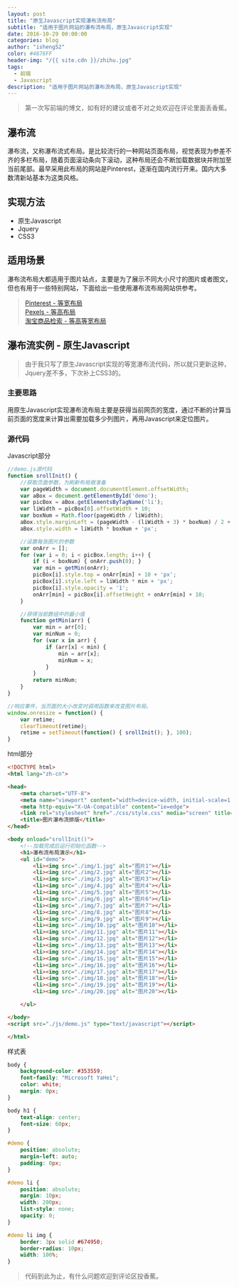 ```yaml
---
layout: post
title: "原生Javascript实现瀑布流布局"
subtitle: "适用于图片网站的瀑布流布局，原生Javascript实现"
date: 2016-10-29 00:00:00
categories: blog
author: "isheng52"
color: #4876FF
header-img: "/{{ site.cdn }}/zhihu.jpg"
tags:
  - 前端
  - Javascript
description: "适用于图片网站的瀑布流布局，原生Javascript实现"
---
```


> 第一次写前端的博文，如有好的建议或者不对之处欢迎在评论里面丢香蕉。

## 瀑布流
瀑布流，又称瀑布流式布局。是比较流行的一种网站页面布局，视觉表现为参差不齐的多栏布局，随着页面滚动条向下滚动，这种布局还会不断加载数据块并附加至当前尾部。最早采用此布局的网站是Pinterest，逐渐在国内流行开来。国内大多数清新站基本为这类风格。

## 实现方法
* 原生Javascript
* Jquery
* CSS3

## 适用场景
瀑布流布局大都适用于图片站点，主要是为了展示不同大小尺寸的图片或者图文，但也有用于一些特别网站，下面给出一些使用瀑布流布局网站供参考。

> [Pinterest - 等宽布局](https://www.pinterest.com/)  
> [Pexels - 等高布局](https://www.pexels.com/?s=)  
> [淘宝商品检索 - 等高等宽布局](https://s.taobao.com/search?q=%E5%A2%99%E7%BA%B8)

## 瀑布流实例 - 原生Javascript

> 由于我只写了原生Javascript实现的等宽瀑布流代码，所以就只更新这种，Jquery差不多，下次补上CSS3的。


### 主要思路

用原生Javascript实现瀑布流布局主要是获得当前网页的宽度，通过不断的计算当前页面的宽度来计算出需要加载多少列图片，再用Javascript来定位图片。

### 源代码

Javascript部分

```javascript
//demo.js源代码
function srollInit() {
    //获取页面参数，为刷新布局做准备
    var pageWidth = document.documentElement.offsetWidth;
    var aBox = document.getElementById('demo');
    var picBox = aBox.getElementsByTagName('li');
    var liWidth = picBox[0].offsetWidth + 10;
    var boxNum = Math.floor(pageWidth / liWidth);
    aBox.style.marginLeft = (pageWidth - (liWidth + 3) * boxNum) / 2 + 'px';
    aBox.style.width = liWidth * boxNum + 'px';

    //设置每张图片的参数
    var onArr = [];
    for (var i = 0; i < picBox.length; i++) {
        if (i < boxNum) { onArr.push(0); }
        var min = getMin(onArr);
        picBox[i].style.top = onArr[min] + 10 + 'px';
        picBox[i].style.left = liWidth * min + 'px';
        picBox[i].style.opacity = '1';
        onArr[min] = picBox[i].offsetHeight + onArr[min] + 10;
    }

    //获得当前数组中的最小值
    function getMin(arr) {
        var min = arr[0];
        var minNum = 0;
        for (var x in arr) {
            if (arr[x] < min) {
                min = arr[x];
                minNum = x;
            }
        }
        return minNum;
    }
}

//响应事件，当页面的大小改变时调用函数来改变图片布局。
window.onresize = function() {
    var retime;
    clearTimeout(retime);
    retime = setTimeout(function() { srollInit(); }, 100);
}
```

html部分

```html
<!DOCTYPE html>
<html lang="zh-cn">

<head>
    <meta charset="UTF-8">
    <meta name="viewport" content="width=device-width, initial-scale=1.0">
    <meta http-equiv="X-UA-Compatible" content="ie=edge">
    <link rel="stylesheet" href="./css/style.css" media="screen" title="no title">
    <title>图片瀑布流排版</title>
</head>

<body onload="srollInit()">
    <!--加载完成后运行初始化函数-->
    <h1>瀑布流布局演示</h1>
    <ul id="demo">
        <li><img src="./img/1.jpg" alt="图片1"></li>
        <li><img src="./img/2.jpg" alt="图片2"></li>
        <li><img src="./img/3.jpg" alt="图片3"></li>
        <li><img src="./img/4.jpg" alt="图片4"></li>
        <li><img src="./img/5.jpg" alt="图片5"></li>
        <li><img src="./img/6.jpg" alt="图片6"></li>
        <li><img src="./img/7.jpg" alt="图片7"></li>
        <li><img src="./img/8.jpg" alt="图片8"></li>
        <li><img src="./img/9.jpg" alt="图片9"></li>
        <li><img src="./img/10.jpg" alt="图片10"></li>
        <li><img src="./img/11.jpg" alt="图片11"></li>
        <li><img src="./img/12.jpg" alt="图片12"></li>
        <li><img src="./img/13.jpg" alt="图片13"></li>
        <li><img src="./img/14.jpg" alt="图片14"></li>
        <li><img src="./img/15.jpg" alt="图片15"></li>
        <li><img src="./img/16.jpg" alt="图片16"></li>
        <li><img src="./img/17.jpg" alt="图片17"></li>
        <li><img src="./img/18.jpg" alt="图片18"></li>
        <li><img src="./img/19.jpg" alt="图片19"></li>
        <li><img src="./img/20.jpg" alt="图片20"></li>

    </ul>

</body>
<script src="./js/demo.js" type="text/javascript"></script>

</html>
```

样式表

```css
body {
    background-color: #353559;
    font-family: "Microsoft YaHei";
    color: white;
    margin: 0px;
}

body h1 {
    text-align: center;
    font-size: 60px;
}

#demo {
    position: absolute;
    margin-left: auto;
    padding: 0px;
}

#demo li {
    position: absolute;
    margin: 10px;
    width: 200px;
    list-style: none;
    opacity: 0;
}

#demo li img {
    border: 3px solid #674950;
    border-radius: 10px;
    width: 100%;
}
```

> 代码到此为止，有什么问题欢迎到评论区投香蕉。